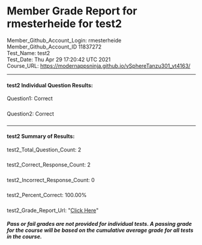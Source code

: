 # Member Grade Report for rmesterheide for test2  
   
Member_Github_Account_Login: rmesterheide  
Member_Github_Account_ID 11837272  
Test_Name: test2  
Test_Date: Thu Apr 29 17:20:42 UTC 2021  
Course_URL: https://modernappsninja.github.io/vSphereTanzu301_vt4163/  
   
---  
#### test2 Individual Question Results:  
Question1: Correct  
#####  
Question2: Correct  
#####  
---  
#### test2 Summary of Results:  
test2_Total_Question_Count: 2  
#####  
test2_Correct_Response_Count: 2  
#####  
test2_Incorrect_Response_Count: 0  
#####  
test2_Percent_Correct: 100.00%  
#####  
test2_Grade_Report_Url: "[Click Here](https://github.com/modernappsninjas/rmesterheide/blob/main/static/userdata/courses/vSphereTanzu301_vt4163/grade_report.pr243.test2.md)"
##### Pass or fail grades are not provided for individual tests. A passing grade for the course will be based on the cumulative average grade for all tests in the course.  
